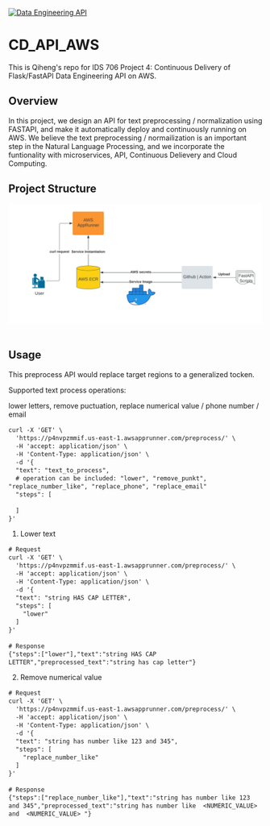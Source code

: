 [![Data Engineering API](https://github.com/nogibjj/CD_API_AWS/actions/workflows/api_cicd.yml/badge.svg?branch=main)](https://github.com/nogibjj/CD_API_AWS/actions/workflows/api_cicd.yml)
# CD_API_AWS
This is Qiheng's repo for IDS 706 Project 4: Continuous Delivery of Flask/FastAPI Data Engineering API on AWS.
&nbsp;
## Overview
In this project, we design an API for text preprocessing / normalization using FASTAPI, and make it automatically deploy and continuously running on AWS. We believe the text preprocessing / normailization is an important step in the Natural Language Processing, and we incorporate the funtionality with microservices, API, Continuous Delievery and Cloud Computing.
&nbsp;
## Project Structure
![project structure](./proj4_struct.jpeg)
&nbsp;
## Usage
This preprocess API would replace target regions to a generalized tocken.

Supported text process operations:

lower letters, remove puctuation, replace numerical value / phone number / email
```
curl -X 'GET' \
  'https://p4nvpzmmif.us-east-1.awsapprunner.com/preprocess/' \
  -H 'accept: application/json' \
  -H 'Content-Type: application/json' \
  -d '{
  "text": "text_to_process",
  # operation can be included: "lower", "remove_punkt", "replace_number_like", "replace_phone", "replace_email"
  "steps": [
    
  ]
}'
```
1. Lower text
```
# Request
curl -X 'GET' \
  'https://p4nvpzmmif.us-east-1.awsapprunner.com/preprocess/' \
  -H 'accept: application/json' \
  -H 'Content-Type: application/json' \
  -d '{
  "text": "string HAS CAP LETTER",
  "steps": [
    "lower"
  ]
}'

# Response
{"steps":["lower"],"text":"string HAS CAP LETTER","preprocessed_text":"string has cap letter"}
```

2. Remove numerical value
```
# Request
curl -X 'GET' \
  'https://p4nvpzmmif.us-east-1.awsapprunner.com/preprocess/' \
  -H 'accept: application/json' \
  -H 'Content-Type: application/json' \
  -d '{
  "text": "string has number like 123 and 345",
  "steps": [
    "replace_number_like"
  ]
}'

# Response
{"steps":["replace_number_like"],"text":"string has number like 123 and 345","preprocessed_text":"string has number like  <NUMERIC_VALUE> and  <NUMERIC_VALUE> "}
```